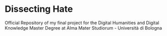 # Dissecting Hate 
Official Repository of my final project for the Digital Humanities and Digital Knowledge Master Degree at Alma Mater Studiorum - Università di Bologna
